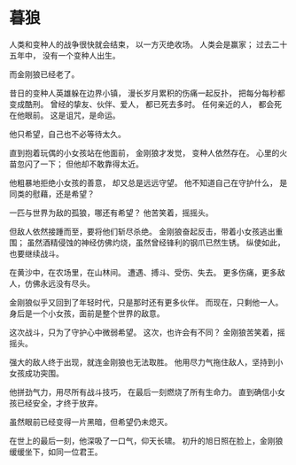 # 暮狼

人类和变种人的战争很快就会结束，
以一方灭绝收场。
人类会是赢家；
过去二十五年中，
没有一个变种人出生。

而金刚狼已经老了。

昔日的变种人英雄躲在边界小镇，
漫长岁月累积的伤痛一起反扑，
把每分每秒都变成酷刑。
曾经的挚友、伙伴、爱人，
都已死去多时。
任何亲近的人，
都会死在他眼前。
这是诅咒，是命运。

他只希望，自己也不必等待太久。

直到抱着玩偶的小女孩站在他面前，
金刚狼才发觉，
变种人依然存在。
心里的火苗忽闪了一下；
但他却不敢靠得太近。

他粗暴地拒绝小女孩的善意，
却又总是远远守望。
他不知道自己在守护什么，
是同类的慰藉，还是希望？

一匹与世界为敌的孤狼，哪还有希望？
他苦笑着，摇摇头。

但敌人依然接踵而至，要将他们斩尽杀绝。
金刚狼奋起反击，带着小女孩逃出重围；
虽然酒精侵蚀的神经仿佛灼烧，虽然曾经锋利的钢爪已然生锈。
纵使如此，也要继续战斗。

在黄沙中，在农场里，在山林间。
遭遇、搏斗、受伤、失去。
更多伤痛，更多敌人，仿佛永远没有尽头。

金刚狼似乎又回到了年轻时代，只是那时还有更多伙伴。
而现在，只剩他一人。
身后是一个小女孩，面前是整个世界的敌意。

这次战斗，只为了守护心中微弱希望。
这次，也许会有不同？
金刚狼苦笑着，摇摇头。

强大的敌人终于出现，就连金刚狼也无法取胜。
他用尽力气拖住敌人，坚持到小女孩成功突围。

他拼劲气力，用尽所有战斗技巧，
在最后一刻燃烧了所有生命力。
直到确信小女孩已经安全，才终于放弃。

虽然眼前已经变得一片黑暗，但希望仍未熄灭。

在世上的最后一刻，他深吸了一口气，仰天长啸。
初升的旭日照在脸上，金刚狼缓缓坐下，如同一位君王。
